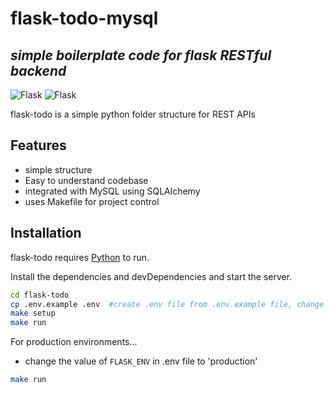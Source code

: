 # flask-todo-mysql
## _simple boilerplate code for flask RESTful backend_

![Flask](https://www.python.org/static/community_logos/python-logo-master-v3-TM.png)
![Flask](https://miro.medium.com/max/876/1*0G5zu7CnXdMT9pGbYUTQLQ.png)

flask-todo is a simple python folder structure for REST APIs


## Features
- simple structure
- Easy to understand codebase
- integrated with MySQL using SQLAlchemy
- uses Makefile for project control

## Installation

flask-todo requires [Python](https://www.python.org/) to run.

Install the dependencies and devDependencies and start the server.

```sh
cd flask-todo
cp .env.example .env  #create .env file from .env.example file, change SQL database url
make setup
make run
```

For production environments...

 - change the value  of ``FLASK_ENV`` in .env file to 'production'
```sh
make run
```
